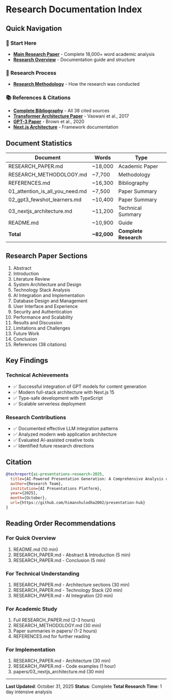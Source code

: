 # Research Documentation Index

## Quick Navigation

### 📖 Start Here
- **[Main Research Paper](RESEARCH_PAPER.md)** - Complete 18,000+ word academic analysis
- **[Research Overview](README.md)** - Documentation guide and structure

### 🔬 Research Process
- **[Research Methodology](methodology/RESEARCH_METHODOLOGY.md)** - How the research was conducted

### 📚 References & Citations
- **[Complete Bibliography](papers/REFERENCES.md)** - All 38 cited sources
- **[Transformer Architecture Paper](papers/01_attention_is_all_you_need.md)** - Vaswani et al., 2017
- **[GPT-3 Paper](papers/02_gpt3_fewshot_learners.md)** - Brown et al., 2020
- **[Next.js Architecture](papers/03_nextjs_architecture.md)** - Framework documentation

## Document Statistics

| Document | Words | Type |
|----------|-------|------|
| RESEARCH_PAPER.md | ~18,000 | Academic Paper |
| RESEARCH_METHODOLOGY.md | ~7,700 | Methodology |
| REFERENCES.md | ~16,300 | Bibliography |
| 01_attention_is_all_you_need.md | ~7,500 | Paper Summary |
| 02_gpt3_fewshot_learners.md | ~10,400 | Paper Summary |
| 03_nextjs_architecture.md | ~11,200 | Technical Summary |
| README.md | ~10,900 | Guide |
| **Total** | **~82,000** | **Complete Research** |

## Research Paper Sections

1. Abstract
2. Introduction
3. Literature Review
4. System Architecture and Design
5. Technology Stack Analysis
6. AI Integration and Implementation
7. Database Design and Management
8. User Interface and Experience
9. Security and Authentication
10. Performance and Scalability
11. Results and Discussion
12. Limitations and Challenges
13. Future Work
14. Conclusion
15. References (38 citations)

## Key Findings

### Technical Achievements
- ✅ Successful integration of GPT models for content generation
- ✅ Modern full-stack architecture with Next.js 15
- ✅ Type-safe development with TypeScript
- ✅ Scalable serverless deployment

### Research Contributions
- ✅ Documented effective LLM integration patterns
- ✅ Analyzed modern web application architecture
- ✅ Evaluated AI-assisted creative tools
- ✅ Identified future research directions

## Citation

```bibtex
@techreport{ai-presentations-research-2025,
  title={AI-Powered Presentation Generation: A Comprehensive Analysis of Modern Web-Based Systems},
  author={Research Team},
  institution={AI Presentations Platform},
  year={2025},
  month={October},
  url={https://github.com/himanshulodha2002/presentation-hub}
}
```

## Reading Order Recommendations

### For Quick Overview
1. README.md (10 min)
2. RESEARCH_PAPER.md - Abstract & Introduction (5 min)
3. RESEARCH_PAPER.md - Conclusion (5 min)

### For Technical Understanding
1. RESEARCH_PAPER.md - Architecture sections (30 min)
2. RESEARCH_PAPER.md - Technology Stack (20 min)
3. RESEARCH_PAPER.md - AI Integration (20 min)

### For Academic Study
1. Full RESEARCH_PAPER.md (2-3 hours)
2. RESEARCH_METHODOLOGY.md (30 min)
3. Paper summaries in papers/ (1-2 hours)
4. REFERENCES.md for further reading

### For Implementation
1. RESEARCH_PAPER.md - Architecture (30 min)
2. RESEARCH_PAPER.md - Code examples (1 hour)
3. papers/03_nextjs_architecture.md (30 min)

---

**Last Updated**: October 31, 2025
**Status**: Complete
**Total Research Time**: 1 day intensive analysis
